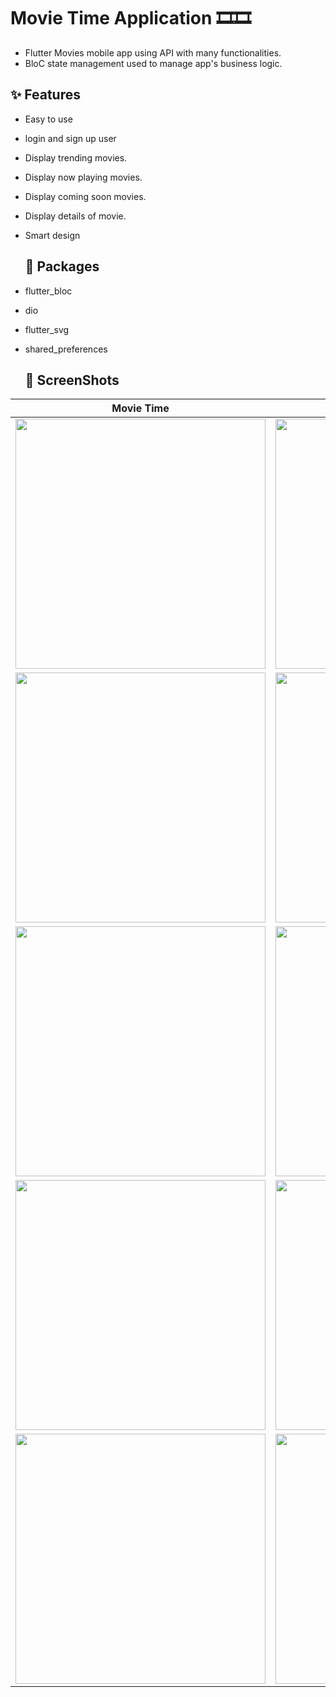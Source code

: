 # Movie Time Application 🎞🎞
- Flutter Movies mobile app using API with many functionalities. 
- BloC state management used to manage app's business logic.

## ✨ Features
- Easy to use
- login and sign up user
- Display trending movies.
- Display now playing movies.
- Display coming soon movies.
- Display details of movie.
- Smart design

  ## 🔌 Packages
- flutter_bloc
- dio
- flutter_svg
- shared_preferences

  ## 📸 ScreenShots
| Movie Time                                     | Application                                 |
| -----------------------------------------      | --------------------------------------------|
| <img src="screen_shots/1.jpg" width="400">     | <img src="screen_shots/2.jpg" width="400">  |
| <img src="screen_shots/3.jpg" width="400">     | <img src="screen_shots/4.jpg" width="400">  |
| <img src="screen_shots/5.jpg" width="400">     | <img src="screen_shots/6.jpg" width="400">  |
| <img src="screen_shots/7.jpg" width="400">     | <img src="screen_shots/8.jpg" width="400">  |
| <img src="screen_shots/9.jpg" width="400">     | <img src="screen_shots/10.jpg" width="400"> |
